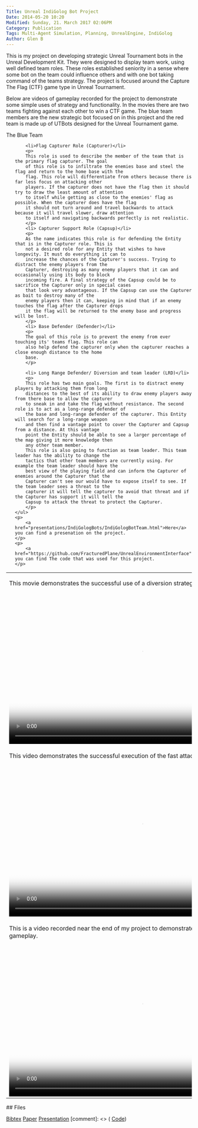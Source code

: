 ```yaml
---
Title: Unreal IndiGolog Bot Project
Date: 2014-05-20 10:20
Modified: Sunday, 21. March 2017 02:06PM 
Category: Publication
Tags: Multi-Agent Simulation, Planning, UnrealEngine, IndiGolog
Author: Glen B
---
```


This is my project on developing strategic Unreal Tournament bots in the Unreal Development Kit. They were designed to display team work, using well defined team roles. These roles established seniority in a sense where some bot on the team could influence others and with one bot taking command of the teams strategy. The project is focused around the Capture The Flag (CTF) game type in Unreal Tournament. 

Below are videos of gameplay recorded for the project to demonstrate some simple uses of strategy and functionality. In the movies there are two teams fighting against each other to win a CTF game. The blue team members are the new strategic bot focused on in this project and the red team is made up of UTBots designed for the Unreal Tournament game.

<article>
	The Blue Team <br>
	<ul>
	
		<li>Flag Capturer Role (Capturer)</li>
		<p>
		This role is used to describe the member of the team that is the primary flag capturer. The goal
		of this role is to infiltrate the enemies base and steel the flag and return to the home base with the
		flag. This role will differentiate from others because there is far less focus on attacking other
		players. If the capturer does not have the flag then it should try to draw the least amount of attention
		to itself while getting as close to the enemies' flag as possible. When the capturer does have the flag
		it should not turn around and travel backwards to attack because it will travel slower, draw attention
		to itself and navigating backwards perfectly is not realistic.
		</p>
		<li> Capturer Support Role (Capsup)</li>
		<p>
		As the name indicates this role is for defending the Entity that is in the Capturer role. This is
		not a desired role for any Entity that wishes to have longevity. It must do everything it can to
		increase the chances of the Capturer's success. Trying to distract the enemy players from the
		Capturer, destroying as many enemy players that it can and occasionally using its body to block
		incoming fire. A final strategy of the Capsup could be to sacrifice the Capturer only in special cases
		that look very advantageous. If the Capsup can use the Capturer as bait to destroy many of the
		enemy players then it can, keeping in mind that if an enemy touches the flag after the Capturer drops
		it the flag will be returned to the enemy base and progress will be lost.
		</p>
		<li> Base Defender (Defender)</li>
		<p>
		The goal of this role is to prevent the enemy from ever touching its' teams flag. This role can
		also help defend the capturer only when the capturer reaches a close enough distance to the home
		base.
		</p>
		
		<li> Long Range Defender/ Diversion and team leader (LRD)</li>
		<p>
		This role has two main goals. The first is to distract enemy players by attacking them from long
		distances to the best of its ability to draw enemy players away from there base to allow the capturer
		to sneak in and take the flag without resistance. The second role is to act as a long-range defender of
		the base and long-range defender of the capturer. This Entity will search for a long-range weapon
		and then find a vantage point to cover the Capturer and Capsup from a distance. At this vantage
		point the Entity should be able to see a larger percentage of the map giving it more knowledge then
		any other team member.
		This role is also going to function as team leader. This team leader has the ability to change the
		tactics that other team members are currently using. For example the team leader should have the
		best view of the playing field and can inform the Capturer of enemies around the Capturer that the
		Capturer can't see our would have to expose itself to see. If the team leader sees a threat to the
		capturer it will tell the capturer to avoid that threat and if the Capturer has support it will tell the
		Capsup to attack the threat to protect the Capturer.
		</p>
	</ul>
	<p>
		<a href="presentations/IndiGologBots/IndiGologBotTeam.html">Here</a> you can find a presenation on the project.
	</p>
	<p>
		<a href="https://github.com/FracturedPlane/UnrealEnvironmentInterface">Here</a> you can find The code that was used for this project.
	</p>
</article>
<article>
	<table >
		<tr>
			<td>
				<article>
					<p>
						This movie demonstrates the successful use of a diversion strategy used by the blue 
						team.
					</p>
					<video controls poster="images/FirstFrameDiversion.png" width="720" height="410">
					  <source type="video/webm" src="movies/Diversion Strategy.webm"></source>
					  <source type="video/mp4" src="movies/Diversion Strategy.mp4"></source>
					  <source type="video/ogv" src="movies/Diversion Strategy.ogv"></source>
					</video>
				</article>
			</td>
		</tr>
		<tr>
			<td class="mainBody">
				<article>
					<p>
						This video demonstrates the successful execution of the fast attack strategy.
					</p>
					<video controls poster="images/FirstFrameFastAttack.png" width="720" height="410">
					  <source type="video/mp4" src="movies/Fast Attack Strategy.mp4"></source>
					  <source type="video/webm" src="movies/Fast Attack Strategy.webm"></source>
					  <source type="video/ogv" src="movies/Fast Attack Strategy.ogv"></source>
					</video>
				</article>
			</td>
		</tr>
		<tr>
			<td class="mainBody">
				<article>
					<p>
						This is a video recorded near the end of my project to demonstrate a
						longer amount of gameplay.
					</p>
					<video controls poster="images/FirstFrame3on4.png" width="720" height="410">
					  <source type="video/mp4" src="../movies/sampleDemo2-4.mp4"></source>
					  <source type="video/webm" src="../movies/sampleDemo2-4.webm"></source>
					</video>
				</article>
			</td>
		</tr>
	</table>
</article>
## Files

[Bibtex](../files/bibtex/EnvironmentOpt.bib)
[Paper](//~gberseth//~gberseth/projects/EnvironmentOpt/ArchOpt.pdf)
[Presentation](//~gberseth//~gberseth/projects/GameLevelOptimization/paper_errata.pdf)
[comment]: <> ( [Code](https://github.com/FracturedPlane/EnvironmentInterface))

